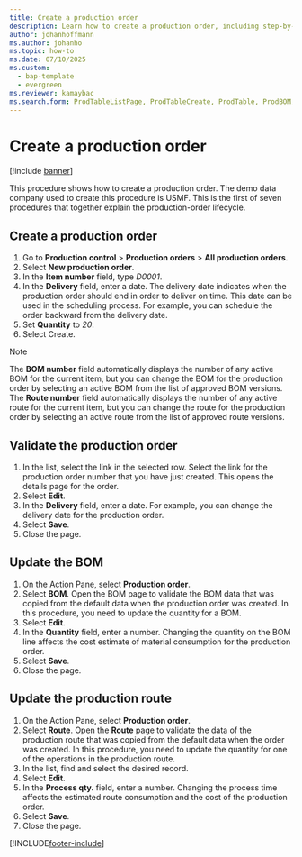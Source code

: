 ```yaml
---
title: Create a production order
description: Learn how to create a production order, including step-by-step processes for creating production orders and validating production orders. 
author: johanhoffmann
ms.author: johanho
ms.topic: how-to
ms.date: 07/10/2025
ms.custom:
  - bap-template
  - evergreen
ms.reviewer: kamaybac
ms.search.form: ProdTableListPage, ProdTableCreate, ProdTable, ProdBOM, ProdRoute, ProdJournalCreate
---
```


# Create a production order

[!include [banner](../../includes/banner.md)]

This procedure shows how to create a production order. The demo data company used to create this procedure is USMF. This is the first of seven procedures that together explain the production-order lifecycle.

## Create a production order

1. Go to **Production control** \> **Production orders** \> **All production orders**.
2. Select **New production order**.
3. In the **Item number** field, type *D0001*.
4. In the **Delivery** field, enter a date. The delivery date indicates when the production order should end in order to deliver on time. This date can be used in the scheduling process. For example, you can schedule the order backward from the delivery date.  
5. Set **Quantity** to *20*.
6. Select Create.

> [!NOTE]
> The **BOM number** field automatically displays the number of any active BOM for the current item, but you can change the BOM for the production order by selecting an active BOM from the list of approved BOM versions. The **Route number** field automatically displays the number of any active route for the current item, but you can change the route for the production order by selecting an active route from the list of approved route versions.

## Validate the production order

1. In the list, select the link in the selected row. Select the link for the production order number that you have just created. This opens the details page for the order.  
2. Select **Edit**.
3. In the **Delivery** field, enter a date. For example, you can change the delivery date for the production order.  
4. Select **Save**.
5. Close the page.

## Update the BOM

1. On the Action Pane, select **Production order**.
2. Select **BOM**. Open the BOM page to validate the BOM data that was copied from the default data when the production order was created. In this procedure, you need to update the quantity for a BOM.  
3. Select **Edit**.
4. In the **Quantity** field, enter a number. Changing the quantity on the BOM line affects the cost estimate of material consumption for the production order.  
5. Select **Save**.
6. Close the page.

## Update the production route

1. On the Action Pane, select **Production order**.
2. Select **Route**. Open the **Route** page to validate the data of the production route that was copied from the default data when the order was created. In this procedure, you need to update the quantity for one of the operations in the production route.  
3. In the list, find and select the desired record.
4. Select **Edit**.
5. In the **Process qty.** field, enter a number. Changing the process time affects the estimated route consumption and the cost of the production order.  
6. Select **Save**.
7. Close the page.

[!INCLUDE[footer-include](../../../includes/footer-banner.md)]
